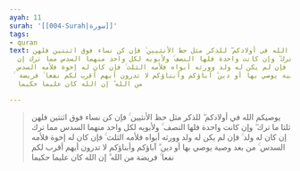 ```yaml
---
ayah: 11
surah: '[[004-Surah|سورة]]'
tags:
- quran
text: يوصيكم الله في أولادكم ۖ للذكر مثل حظ الأنثيين ۚ فإن كن نساء فوق اثنتين فلهن
  ثلثا ما ترك ۖ وإن كانت واحدة فلها النصف ۚ ولأبويه لكل واحد منهما السدس مما ترك إن
  كان له ولد ۚ فإن لم يكن له ولد وورثه أبواه فلأمه الثلث ۚ فإن كان له إخوة فلأمه السدس
  ۚ من بعد وصية يوصي بها أو دين ۗ آباؤكم وأبناؤكم لا تدرون أيهم أقرب لكم نفعا ۚ فريضة
  من الله ۗ إن الله كان عليما حكيما

---
```

> يوصيكم الله في أولادكم ۖ للذكر مثل حظ الأنثيين ۚ فإن كن نساء فوق اثنتين فلهن ثلثا ما ترك ۖ وإن كانت واحدة فلها النصف ۚ ولأبويه لكل واحد منهما السدس مما ترك إن كان له ولد ۚ فإن لم يكن له ولد وورثه أبواه فلأمه الثلث ۚ فإن كان له إخوة فلأمه السدس ۚ من بعد وصية يوصي بها أو دين ۗ آباؤكم وأبناؤكم لا تدرون أيهم أقرب لكم نفعا ۚ فريضة من الله ۗ إن الله كان عليما حكيما
